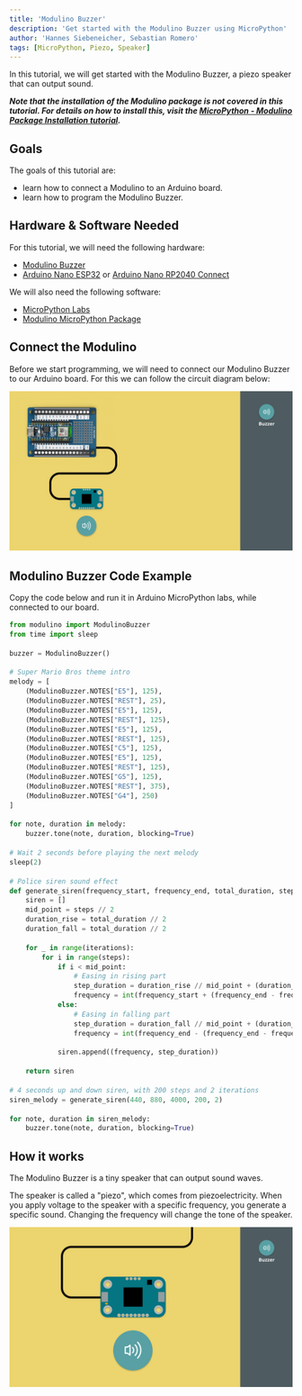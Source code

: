 ```yaml
---
title: 'Modulino Buzzer'
description: 'Get started with the Modulino Buzzer using MicroPython'
author: 'Hannes Siebeneicher, Sebastian Romero'
tags: [MicroPython, Piezo, Speaker]
---
```


In this tutorial, we will get started with the Modulino Buzzer, a piezo speaker that can output sound.

***Note that the installation of the Modulino package is not covered in this tutorial. For details on how to install this, visit the [MicroPython - Modulino Package Installation tutorial](/micropython/modulinos/installation).***

## Goals

The goals of this tutorial are:

- learn how to connect a Modulino to an Arduino board.
- learn how to program the Modulino Buzzer.

## Hardware & Software Needed

For this tutorial, we will need the following hardware:
- [Modulino Buzzer](https://store.arduino.cc/products/plug-and-make-kit)
- [Arduino Nano ESP32](https://store.arduino.cc/products/nano-esp32?queryID=undefined) or [Arduino Nano RP2040 Connect](https://store.arduino.cc/en-se/products/arduino-nano-rp2040-connect)

We will also need the following software:
- [MicroPython Labs](https://lab-micropython.arduino.cc/)
- [Modulino MicroPython Package](https://github.com/arduino/arduino-modulino-mpy)

## Connect the Modulino

Before we start programming, we will need to connect our Modulino Buzzer to our Arduino board. For this we can follow the circuit diagram below:

![Circuit Diagram](./assets/CIRCUIT-BREAKOUT.png)

## Modulino Buzzer Code Example

Copy the code below and run it in Arduino MicroPython labs, while connected to our board.

```python
from modulino import ModulinoBuzzer
from time import sleep

buzzer = ModulinoBuzzer()

# Super Mario Bros theme intro
melody = [
    (ModulinoBuzzer.NOTES["E5"], 125),
    (ModulinoBuzzer.NOTES["REST"], 25),
    (ModulinoBuzzer.NOTES["E5"], 125),
    (ModulinoBuzzer.NOTES["REST"], 125),
    (ModulinoBuzzer.NOTES["E5"], 125),
    (ModulinoBuzzer.NOTES["REST"], 125),
    (ModulinoBuzzer.NOTES["C5"], 125),
    (ModulinoBuzzer.NOTES["E5"], 125),
    (ModulinoBuzzer.NOTES["REST"], 125),
    (ModulinoBuzzer.NOTES["G5"], 125),
    (ModulinoBuzzer.NOTES["REST"], 375),
    (ModulinoBuzzer.NOTES["G4"], 250)
]

for note, duration in melody:
    buzzer.tone(note, duration, blocking=True)

# Wait 2 seconds before playing the next melody
sleep(2)

# Police siren sound effect
def generate_siren(frequency_start, frequency_end, total_duration, steps, iterations):
    siren = []
    mid_point = steps // 2
    duration_rise = total_duration // 2
    duration_fall = total_duration // 2

    for _ in range(iterations):
        for i in range(steps):
            if i < mid_point:
                # Easing in rising part
                step_duration = duration_rise // mid_point + (duration_rise // mid_point * (mid_point - i) // mid_point)
                frequency = int(frequency_start + (frequency_end - frequency_start) * (i / mid_point))
            else:
                # Easing in falling part
                step_duration = duration_fall // mid_point + (duration_fall // mid_point * (i - mid_point) // mid_point)
                frequency = int(frequency_end - (frequency_end - frequency_start) * ((i - mid_point) / mid_point))

            siren.append((frequency, step_duration))

    return siren

# 4 seconds up and down siren, with 200 steps and 2 iterations
siren_melody = generate_siren(440, 880, 4000, 200, 2)

for note, duration in siren_melody:
    buzzer.tone(note, duration, blocking=True)
```

## How it works

The Modulino Buzzer is a tiny speaker that can output sound waves.

The speaker is called a "piezo", which comes from piezoelectricity. When you apply voltage to the speaker with a specific frequency, you generate a specific sound. Changing the frequency will change the tone of the speaker.

![How it wors](./assets/how-it-works.gif)